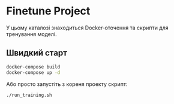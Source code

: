 # Finetune Project

У цьому каталозі знаходиться Docker‑оточення та скрипти для тренування моделі.

## Швидкий старт
```bash
docker-compose build
docker-compose up -d
```

Або просто запустіть з кореня проекту скрипт:
```bash
./run_training.sh
```
